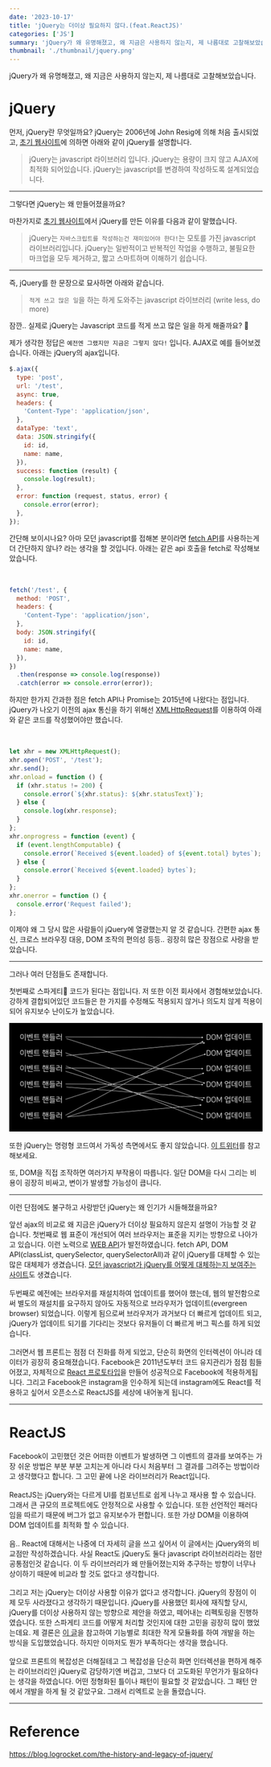 ```yaml
---
date: '2023-10-17'
title: 'jQuery는 더이상 필요하지 않다.(feat.ReactJS)'
categories: ['JS']
summary: 'jQuery가 왜 유명해졌고, 왜 지금은 사용하지 않는지, 제 나름대로 고찰해보았습니다.'
thumbnail: './thumbnail/jquery.png'
---
```


jQuery가 왜 유명해졌고, 왜 지금은 사용하지 않는지, 제 나름대로 고찰해보았습니다.

# jQuery

먼저, jQuery란 무엇일까요? jQuery는 2006년에 John Resig에 의해 처음 출시되었고, [초기 웹사이트](https://web.archive.org/web/20060203025710/http://jquery.com/)에 의하면 아래와 같이 jQuery를 설명합니다.

> jQuery는 javascript 라이브러리 입니다. jQuery는 용량이 크지 않고 AJAX에 최적화 되어있습니다. jQuery는 javascript를 변경하여 작성하도록 설계되었습니다.

---

그렇다면 jQuery는 왜 만들어졌을까요?

마찬가지로 [초기 웹사이트](https://web.archive.org/web/20060203025710/http://jquery.com/)에서 jQuery를 만든 이유를 다음과 같이 말했습니다.

> jQuery는 `자바스크립트를 작성하는건 재미있어야 한다!`는 모토를 가진 javascript 라이브러리입니다. jQuery는 일반적이고 반복적인 작업을 수행하고, 불필요한 마크업을 모두 제거하고, 짧고 스마트하며 이해하기 쉽습니다.

---

즉, jQuery를 한 문장으로 묘사하면 아래와 같습니다.

> `적게 쓰고 많은 일`을 하는 하게 도와주는 javascript 라이브러리 (write less, do more)

잠깐.. 실제로 jQuery는 Javascript 코드를 적게 쓰고 많은 일을 하게 해줄까요? 🤔

제가 생각한 정답은 `예전엔 그랬지만 지금은 그렇지 않다!` 입니다. AJAX로 예를 들어보겠습니다. 아래는 jQuery의 ajax입니다.

```jsx
$.ajax({
  type: 'post',
  url: '/test',
  async: true,
  headers: {
    'Content-Type': 'application/json',
  },
  dataType: 'text',
  data: JSON.stringify({
    id: id,
    name: name,
  }),
  success: function (result) {
    console.log(result);
  },
  error: function (request, status, error) {
    console.error(error);
  },
});
```

간단해 보이시나요? 아마 모던 javascript를 접해본 분이라면 [fetch API](https://developer.mozilla.org/en-US/docs/Web/API/Fetch_API)를 사용하는게 더 간단하지 않나? 라는 생각을 할 것입니다. 아래는 같은 api 호출을 fetch로 작성해보았습니다.

<br/>

```jsx
fetch('/test', {
  method: 'POST',
  headers: {
    'Content-Type': 'application/json',
  },
  body: JSON.stringify({
    id: id,
    name: name,
  }),
})
  .then(response => console.log(response))
  .catch(error => console.error(error));
```

하지만 한가지 간과한 점은 fetch API나 Promise는 2015년에 나왔다는 점입니다. jQuery가 나오기 이전의 ajax 통신을 하기 위해선 [XMLHttpRequest](https://developer.mozilla.org/ko/docs/Web/API/XMLHttpRequest)를 이용하여 아래와 같은 코드를 작성했어야만 했습니다.

<br/>

```jsx
let xhr = new XMLHttpRequest();
xhr.open('POST', '/test');
xhr.send();
xhr.onload = function () {
  if (xhr.status != 200) {
    console.error(`${xhr.status}: ${xhr.statusText}`);
  } else {
    console.log(xhr.response);
  }
};
xhr.onprogress = function (event) {
  if (event.lengthComputable) {
    console.error(`Received ${event.loaded} of ${event.total} bytes`);
  } else {
    console.error(`Received ${event.loaded} bytes`);
  }
};
xhr.onerror = function () {
  console.error('Request failed');
};
```

이제야 왜 그 당시 많은 사람들이 jQuery에 열광했는지 알 것 같습니다. 간편한 ajax 통신, 크로스 브라우징 대응, DOM 조작의 편의성 등등.. 굉장히 많은 장점으로 사랑을 받았습니다.

---

그러나 여러 단점들도 존재합니다.

첫번째로 스파게티🍝 코드가 된다는 점입니다. 저 또한 이전 회사에서 경험해보았습니다. 강하게 결합되어있던 코드들은 한 가지를 수정해도 적용되지 않거나 의도치 않게 적용이 되어 유지보수 난이도가 높았습니다.

![dom과 이벤트 핸들러의 결합](./images/20231017/1.png)

또한 jQuery는 명령형 코드여서 가독성 측면에서도 좋지 않았습니다. [이 트위터](https://twitter.com/AdamRackis/status/844289020372901888)를 참고해보세요.

또, DOM을 직접 조작하면 여러가지 부작용이 따릅니다. 일단 DOM을 다시 그리는 비용이 굉장히 비싸고, 변이가 발생할 가능성이 큽니다.

---

이런 단점에도 불구하고 사랑받던 jQuery는 왜 인기가 시들해졌을까요?

앞선 ajax의 비교로 왜 지금은 jQuery가 더이상 필요하지 않은지 설명이 가능할 것 같습니다. 첫번째로 웹 표준이 개선되어 여러 브라우저는 표준을 지키는 방향으로 나아가고 있습니다. 이런 노력으로 [WEB API](https://developer.mozilla.org/ko/docs/Web/API)가 발전하였습니다.
fetch API, DOM API(classList, querySelector, querySelectorAll)과 같이 jQuery를 대체할 수 있는 많은 대체제가 생겼습니다. [모던 javascript가 jQuery를 어떻게 대체하는지 보여주는 사이트](https://youmightnotneedjquery.com/#ajax)도 생겼습니다.
<br/><br/>
두번째로 예전에는 브라우저를 재설치하여 업데이트를 했어야 했는데, 웹의 발전함으로써 별도의 재설치를 요구하지 않아도 자동적으로 브라우저가 업데이트(evergreen browser) 되었습니다. 이렇게 됨으로써 브라우저가 과거보다 더 빠르게 업데이트 되고, jQuery가 업데이트 되기를 기다리는 것보다 유저들이 더 빠르게 버그 픽스를 하게 되었습니다.
<br/><br/>
그러면서 웹 프론트는 점점 더 진화를 하게 되었고, 단순히 화면의 인터렉션이 아니라 데이터가 굉장히 중요해졌습니다. Facebook은 2011년도부터 코드 유지관리가 점점 힘들어졌고, 자체적으로 [React 프로토타입](https://github.com/jordwalke/FaxJs)을 만들어 성공적으로 Facebook에 적용하게됩니다. 그리고 Facebook은 instagram을 인수하게 되는데 instagram에도 React를 적용하고 싶어서 오픈소스로 ReactJS를 세상에 내어놓게 됩니다.

---

# ReactJS

Facebook이 고민했던 것은 어떠한 이벤트가 발생하면 그 이벤트의 결과를 보여주는 가장 쉬운 방법은 부분 부분 고치는게 아니라 다시 처음부터 그 결과를 그려주는 방법이라고 생각했다고 합니다. 그 고민 끝에 나온 라이브러리가 React입니다.
<br/><br/>
ReactJS는 jQuery와는 다르게 UI를 컴포넌트로 쉽게 나누고 재사용 할 수 있습니다. 그래서 큰 규모의 프로젝트에도 안정적으로 사용할 수 있습니다. 또한 선언적인 패러다임을 따르기 때문에 버그가 없고 유지보수가 편합니다. 또한 가상 DOM을 이용하여 DOM 업데이트를 최적화 할 수 있습니다.
<br/><br/>
음.. React에 대해서는 나중에 더 자세히 글을 쓰고 싶어서 이 글에서는 jQuery와의 비교점만 작성하겠습니다. 사실 React도 jQuery도 둘다 javascript 라이브러리라는 점만 공통점인것 같습니다. 이 두 라이브러리가 왜 만들어졌는지와 추구하는 방향이 너무나 상이하기 때문에 비교라 할 것도 없다고 생각합니다.
<br/><br/>
그리고 저는 jQuery는 더이상 사용할 이유가 없다고 생각합니다. jQuery의 장점이 이제 모두 사라졌다고 생각하기 때문입니다. jQuery를 사용했던 회사에 재직할 당시, jQuery를 더이상 사용하지 않는 방향으로 제안을 하였고, 떼어내는 리펙토링을 진행하였습니다. 또한 스파게티 코드를 어떻게 처리할 것인지에 대한 고민을 굉장히 많이 했었는데요. 제 결론은 [이 글](https://medium.com/javascript-in-plain-english/working-with-the-dom-in-vanilla-js-apps-part-1-bf8ccc0faaed)을 참고하여 기능별로 최대한 작게 모듈화를 하여 개발을 하는 방식을 도입했었습니다. 하지만 이마저도 뭔가 부족하다는 생각을 했습니다.
<br/><br/>
앞으로 프론트의 복잡성은 더해질테고 그 복잡성을 단순히 화면 인터렉션을 편하게 해주는 라이브러리인 jQuery로 감당하기엔 버겁고, 그보다 더 고도화된 무언가가 필요하다는 생각을 하였습니다. 어떤 정형화된 틀이나 패턴이 필요할 것 같았습니다. 그 패턴 안에서 개발을 하게 될 것 같았구요. 그래서 리엑트로 눈을 돌렸습니다.

---

# Reference

https://blog.logrocket.com/the-history-and-legacy-of-jquery/
